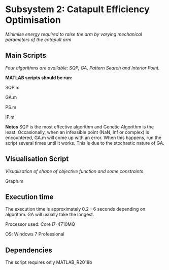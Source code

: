 Subsystem 2: Catapult Efficiency Optimisation
=======

*Minimise energy required to raise the arm by varying mechanical parameters of the catapult arm*

Main Scripts 
-------
*Four algorithms are available: SQP, GA, Pattern Search and Interior Point.*

**MATLAB scripts should be run:**

SQP.m

GA.m

PS.m

IP.m

**Notes**
SQP is the most effective algorithm and Genetic Algorithm is the least. Occasionally, when an infeasible point (NaN, Inf or complex) is encountered, GA.m will come up with an error. When this happens, run the script several times until it works. This is due to the stochastic nature of GA.

Visualisation Script
-------
*Visualisation of shape of objective function and some constraints*

Graph.m

Execution time
-------
The execution time is approximately 0.2 - 6 seconds depending on algorithm. GA will usually take the longest.

Processor used: Core i7-4710MQ

OS: Windows 7 Professional


Dependencies
-------
The script requires only MATLAB_R2018b
